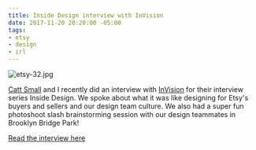 ```yaml
---
title: Inside Design interview with InVision
date: 2017-11-20 20:20:00 -05:00
tags:
- etsy
- design
- irl
---
```


![etsy-32.jpg](/uploads/etsy-32.jpg)

[Catt Small](http://cattsmall.com) and I recently did an interview with [InVision](https://www.invisionapp.com/blog) for their interview series Inside Design. We spoke about what it was like designing for Etsy's buyers and sellers and our design team culture. We also had a super fun photoshoot slash brainstorming session with our design teammates in Brooklyn Bridge Park!

[Read the interview here](https://www.invisionapp.com/blog/inside-design-etsy/)